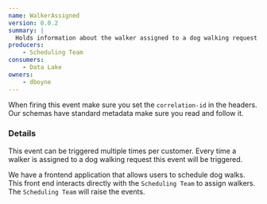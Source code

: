 ```yaml
---
name: WalkerAssigned
version: 0.0.2
summary: |
  Holds information about the walker assigned to a dog walking request.
producers:
    - Scheduling Team
consumers:
    - Data Lake
owners:
    - dboyne
---
```


<Admonition>When firing this event make sure you set the `correlation-id` in the headers. Our schemas have standard metadata make sure you read and follow it.</Admonition>

### Details

This event can be triggered multiple times per customer. Every time a walker is assigned to a dog walking request this event will be triggered.

We have a frontend application that allows users to schedule dog walks. This front end interacts directly with the `Scheduling Team` to assign walkers. The `Scheduling Team` will raise the events.

<NodeGraph title="Consumer / Producer Diagram" />

<EventExamples title="How to trigger event" />

<Schema />

<SchemaViewer renderRootTreeLines defaultExpandedDepth='0' maxHeight="500" />